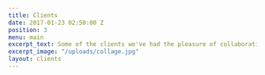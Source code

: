 ```yaml
---
title: Clients
date: 2017-01-23 02:50:00 Z
position: 3
menu: main
excerpt_text: Some of the clients we've had the pleasure of collaborating with.
excerpt_image: "/uploads/collage.jpg"
layout: clients
---
```


